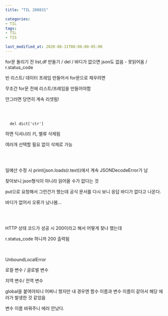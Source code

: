 ```yaml
---
title: "TIL 200831"

categories:
- TIL
tags:
- TIL
- TIS

last_modified_at: 2020-08-31T08:06:00-05:00
---
```

for문 돌리기 전 list,df 만들기 / del / 바디가 없으면 json도 없음 - 못읽어옴 / r.status_code


빈 리스트/ 데이터 프레임 만들어서 for문으로 채우려면

무조건 for문 전에 리스트/프레임을 만들어야함

안그러면 당연히 계속 리셋됨!

<br/>
<br/>

      del dict['ctr']
      
하면 딕셔너리 키, 밸류 삭제됨

여러개 선택할 필요 없이 삭제로 가능

<br/>
<br/>

일예산 수정 시 print(json.loads(r.text))에서 계속 JSONDecodeError가 남

찾아보니 json형식이 아니라 읽어올 수가 없다는 것

put으로 요청해서 그런건가 했는데 공식 문서를 다시 보니 응답 바디가 없다고 나온다.

바디가 없어서 오류가 났나봄...


<br/>
<br/>

HTTP 상태 코드가 성공 시 200이라고 해서 어떻게 찾나 했는데 

r.status_code 하니까 200 출력됨

<br/>
<br/>
UnboundLocalError

로컬 변수 / 글로벌 변수

지역 변수/ 전역 변수

global을 붙여야되니 어쩌니 했지만 내 경우엔 함수 이름과 변수 이름이 같아서 해당 에러가 발생한 것 같았음

변수 이름 바꿔주니 에러 안났다.
